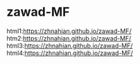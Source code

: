 # zawad-MF
html1:https://zhnahian.github.io/zawad-MF/
htm2:https://zhnahian.github.io/zawad-MF/
html3:https://zhnahian.github.io/zawad-MF/
html4:https://zhnahian.github.io/zawad-MF/
